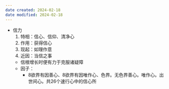 ```yaml
---
date created: 2024-02-18
date modified: 2024-02-18
---
```

- 信力
    1. 特相：信心、信仰、清净心
    2. 作用：获得信心
    3. 现起：如理作意
    4. 近因：当信之事
    - 信根增长时便有力于克服诸疑障
    - 因子：
        - 8欲界有因善心、8欲界有因唯作心、色界。无色界善心。唯作心。出世间心。共26个速行心中的信心所 
